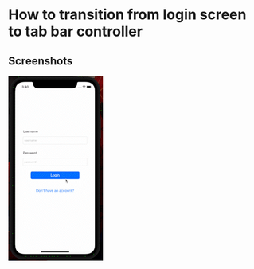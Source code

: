 # How to transition from login screen to tab bar controller



## Screenshots
![gif2](screenshots/loginToHomePage1.gif)
